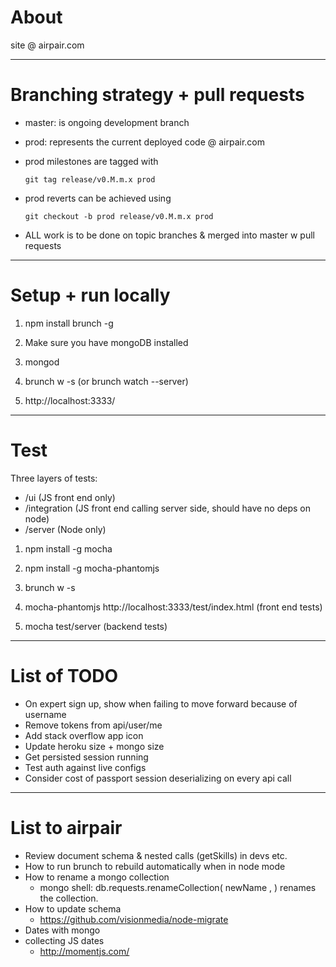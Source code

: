 About
===============================================================================

site @ airpair.com


-------------------------------------------------------------------------------
Branching strategy + pull requests
===============================================================================

- master: is ongoing development branch

- prod: represents the current deployed code @ airpair.com

- prod milestones are tagged with

    `git tag release/v0.M.m.x prod`

- prod reverts can be achieved using

    `git checkout -b prod release/v0.M.m.x prod`

- ALL work is to be done on topic branches & merged into master w pull requests


-------------------------------------------------------------------------------
Setup + run locally
===============================================================================

1)   npm install brunch -g

2)   Make sure you have mongoDB installed

3)   mongod

4)   brunch w -s      (or  brunch watch --server)

5)   http://localhost:3333/


-------------------------------------------------------------------------------
Test
===============================================================================

Three layers of tests:

- /ui (JS front end only)
- /integration (JS front end calling server side, should have no deps on node)
- /server (Node only)

1)   npm install -g mocha

2)   npm install -g mocha-phantomjs

3)   brunch w -s

4)   mocha-phantomjs http://localhost:3333/test/index.html   (front end tests)

5)   mocha test/server (backend tests)


-------------------------------------------------------------------------------
List of TODO
===============================================================================

- On expert sign up, show when failing to move forward because of username
- Remove tokens from api/user/me
- Add stack overflow app icon
- Update heroku size + mongo size
- Get persisted session running
- Test auth against live configs
- Consider cost of passport session deserializing on every api call

-------------------------------------------------------------------------------
List to airpair
===============================================================================

- Review document schema & nested calls (getSkills) in devs etc.
- How to run brunch to rebuild automatically when in node mode
- How to rename a mongo collection
  - mongo shell: db.requests.renameCollection( newName , <dropTarget> ) renames the collection.
- How to update schema
  - https://github.com/visionmedia/node-migrate
- Dates with mongo
- collecting JS dates
  - http://momentjs.com/